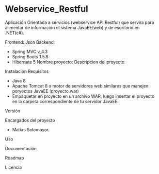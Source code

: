 # Webservice_Restful
Aplicación Orientada a servicios (webservice API Restful) que servira para alimentar de información el sistema JavaEE(web) y de escritorio en .NET(c#).

Frontend:
  Json
Backend:
- Spring MVC v_4.3
- Spring Boots 1.5.8
- Hibernate 5
Nombre proyecto:
Descripcion del proyecto:

Instalación
Requisitos
- Java 8
- Apache Tomcat 8 o motor de servidores web similares que manejen poryectos JavaEE (proyecto.war)
- Empaquetar en proyecto en un archivo WAR, luego insertar el proyecto en la carpeta correspondiente de tu servidor JavaEE.

Versión

Encargados del proyecto
- Matías Sotomayor.
    
Uso

Documentación

Roadmap

Licencia
